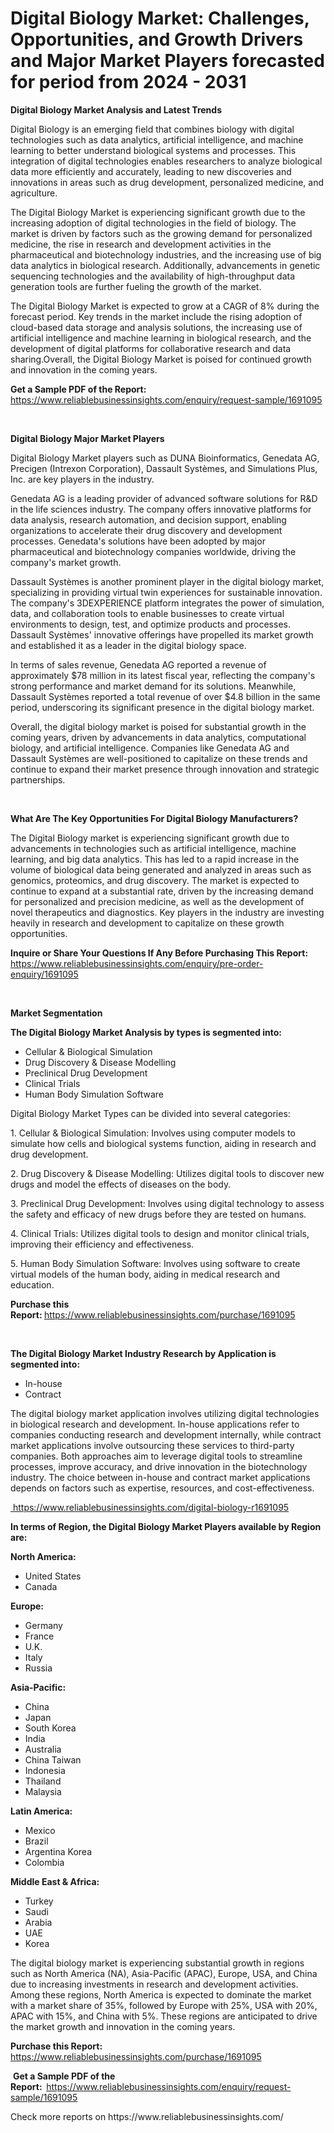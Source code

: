 <p><h1>Digital Biology Market: Challenges, Opportunities, and Growth Drivers and Major Market Players forecasted for period from 2024 - 2031</h1></p><p><strong>Digital Biology Market Analysis and Latest Trends</strong></p>
<p><p>Digital Biology is an emerging field that combines biology with digital technologies such as data analytics, artificial intelligence, and machine learning to better understand biological systems and processes. This integration of digital technologies enables researchers to analyze biological data more efficiently and accurately, leading to new discoveries and innovations in areas such as drug development, personalized medicine, and agriculture.</p><p>The Digital Biology Market is experiencing significant growth due to the increasing adoption of digital technologies in the field of biology. The market is driven by factors such as the growing demand for personalized medicine, the rise in research and development activities in the pharmaceutical and biotechnology industries, and the increasing use of big data analytics in biological research. Additionally, advancements in genetic sequencing technologies and the availability of high-throughput data generation tools are further fueling the growth of the market.</p><p>The Digital Biology Market is expected to grow at a CAGR of 8% during the forecast period. Key trends in the market include the rising adoption of cloud-based data storage and analysis solutions, the increasing use of artificial intelligence and machine learning in biological research, and the development of digital platforms for collaborative research and data sharing.Overall, the Digital Biology Market is poised for continued growth and innovation in the coming years.</p></p>
<p><strong>Get a Sample PDF of the Report:&nbsp;</strong> <a href="https://www.reliablebusinessinsights.com/enquiry/request-sample/1691095">https://www.reliablebusinessinsights.com/enquiry/request-sample/1691095</a></p>
<p>&nbsp;</p>
<p><strong>Digital Biology Major Market Players</strong></p>
<p><p>Digital Biology Market players such as DUNA Bioinformatics, Genedata AG, Precigen (Intrexon Corporation), Dassault Systèmes, and Simulations Plus, Inc. are key players in the industry. </p><p>Genedata AG is a leading provider of advanced software solutions for R&D in the life sciences industry. The company offers innovative platforms for data analysis, research automation, and decision support, enabling organizations to accelerate their drug discovery and development processes. Genedata's solutions have been adopted by major pharmaceutical and biotechnology companies worldwide, driving the company's market growth.</p><p>Dassault Systèmes is another prominent player in the digital biology market, specializing in providing virtual twin experiences for sustainable innovation. The company's 3DEXPERIENCE platform integrates the power of simulation, data, and collaboration tools to enable businesses to create virtual environments to design, test, and optimize products and processes. Dassault Systèmes' innovative offerings have propelled its market growth and established it as a leader in the digital biology space.</p><p>In terms of sales revenue, Genedata AG reported a revenue of approximately $78 million in its latest fiscal year, reflecting the company's strong performance and market demand for its solutions. Meanwhile, Dassault Systèmes reported a total revenue of over $4.8 billion in the same period, underscoring its significant presence in the digital biology market.</p><p>Overall, the digital biology market is poised for substantial growth in the coming years, driven by advancements in data analytics, computational biology, and artificial intelligence. Companies like Genedata AG and Dassault Systèmes are well-positioned to capitalize on these trends and continue to expand their market presence through innovation and strategic partnerships.</p></p>
<p>&nbsp;</p>
<p><strong>What Are The Key Opportunities For Digital Biology Manufacturers?</strong></p>
<p><p>The Digital Biology market is experiencing significant growth due to advancements in technologies such as artificial intelligence, machine learning, and big data analytics. This has led to a rapid increase in the volume of biological data being generated and analyzed in areas such as genomics, proteomics, and drug discovery. The market is expected to continue to expand at a substantial rate, driven by the increasing demand for personalized and precision medicine, as well as the development of novel therapeutics and diagnostics. Key players in the industry are investing heavily in research and development to capitalize on these growth opportunities.</p></p>
<p><strong>Inquire or Share Your Questions If Any Before Purchasing This Report:</strong> <a href="https://www.reliablebusinessinsights.com/enquiry/pre-order-enquiry/1691095">https://www.reliablebusinessinsights.com/enquiry/pre-order-enquiry/1691095</a></p>
<p>&nbsp;</p>
<p><strong>Market Segmentation</strong></p>
<p><strong>The Digital Biology Market Analysis by types is segmented into:</strong></p>
<p><ul><li>Cellular & Biological Simulation</li><li>Drug Discovery & Disease Modelling</li><li>Preclinical Drug Development</li><li>Clinical Trials</li><li>Human Body Simulation Software</li></ul></p>
<p><p>Digital Biology Market Types can be divided into several categories:</p><p>1. Cellular & Biological Simulation: Involves using computer models to simulate how cells and biological systems function, aiding in research and drug development.</p><p>2. Drug Discovery & Disease Modelling: Utilizes digital tools to discover new drugs and model the effects of diseases on the body.</p><p>3. Preclinical Drug Development: Involves using digital technology to assess the safety and efficacy of new drugs before they are tested on humans.</p><p>4. Clinical Trials: Utilizes digital tools to design and monitor clinical trials, improving their efficiency and effectiveness.</p><p>5. Human Body Simulation Software: Involves using software to create virtual models of the human body, aiding in medical research and education.</p></p>
<p><strong>Purchase this Report:&nbsp;</strong><a href="https://www.reliablebusinessinsights.com/purchase/1691095">https://www.reliablebusinessinsights.com/purchase/1691095</a></p>
<p>&nbsp;</p>
<p><strong>The Digital Biology Market Industry Research by Application is segmented into:</strong></p>
<p><ul><li>In-house</li><li>Contract</li></ul></p>
<p><p>The digital biology market application involves utilizing digital technologies in biological research and development. In-house applications refer to companies conducting research and development internally, while contract market applications involve outsourcing these services to third-party companies. Both approaches aim to leverage digital tools to streamline processes, improve accuracy, and drive innovation in the biotechnology industry. The choice between in-house and contract market applications depends on factors such as expertise, resources, and cost-effectiveness.</p></p>
<p><a href="https://www.reliablebusinessinsights.com/digital-biology-r1691095">&nbsp;https://www.reliablebusinessinsights.com/digital-biology-r1691095</a></p>
<p><strong>In terms of Region, the Digital Biology Market Players available by Region are:</strong></p>
<p>
    <p> <strong> North America: </strong>
        <ul>
            <li>United States</li>
            <li>Canada</li>
        </ul>
        </p> 
    <p> <strong> Europe: </strong>
        <ul>
            <li>Germany</li>
            <li>France</li>
            <li>U.K.</li>
            <li>Italy</li>
            <li>Russia</li>
        </ul>
        </p> 
    <p> <strong> Asia-Pacific: </strong>
        <ul>
            <li>China</li>
            <li>Japan</li>
            <li>South Korea</li>
            <li>India</li>
            <li>Australia</li>
            <li>China Taiwan</li>
            <li>Indonesia</li>
            <li>Thailand</li>
            <li>Malaysia</li>
        </ul>
        </p> 
    <p> <strong> Latin America: </strong>
        <ul>
            <li>Mexico</li>
            <li>Brazil</li>
            <li>Argentina Korea</li>
            <li>Colombia</li>
        </ul>
        </p> 
    <p> <strong> Middle East & Africa: </strong>
        <ul>
            <li>Turkey</li>
            <li>Saudi</li>
            <li>Arabia</li>
            <li>UAE</li>
            <li>Korea</li>
        </ul>
    </p>
    </p>
<p><p>The digital biology market is experiencing substantial growth in regions such as North America (NA), Asia-Pacific (APAC), Europe, USA, and China due to increasing investments in research and development activities. Among these regions, North America is expected to dominate the market with a market share of 35%, followed by Europe with 25%, USA with 20%, APAC with 15%, and China with 5%. These regions are anticipated to drive the market growth and innovation in the coming years.</p></p>
<p><strong>Purchase this Report: </strong><a href="https://www.reliablebusinessinsights.com/purchase/1691095">https://www.reliablebusinessinsights.com/purchase/1691095</a></p>
<p>&nbsp;<strong>Get a Sample PDF of the Report:&nbsp;&nbsp;</strong><a href="https://www.reliablebusinessinsights.com/enquiry/request-sample/1691095">https://www.reliablebusinessinsights.com/enquiry/request-sample/1691095</a></p>
<p><strong></strong></p>
<p>Check more reports on https://www.reliablebusinessinsights.com/</p>